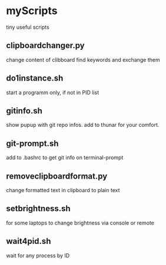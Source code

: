 # myScripts
tiny useful scripts


## clipboardchanger.py 
change content of clibboard
find keywords and exchange them

## do1instance.sh
start a programm only, if not in PID list

## gitinfo.sh
show pupup with git repo infos. add to thunar for your comfort.

## git-prompt.sh
add to .bashrc to get git info on terminal-prompt

## removeclipboardformat.py
change formatted text in clipboard to plain text

## setbrightness.sh 
for some laptops to change brightness via console or remote

## wait4pid.sh
wait for any process by ID

